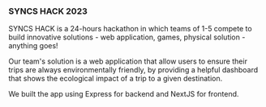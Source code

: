 ### SYNCS HACK 2023

SYNCS HACK is a 24-hours hackathon in which teams of 1-5 compete to build innovative solutions - web application, games, physical solution - anything goes!

Our team's solution is a web application that allow users to ensure their trips are always environmentally friendly, by providing a helpful dashboard that shows the ecological impact of a trip to a given destination.

We built the app using Express for backend and NextJS for frontend.